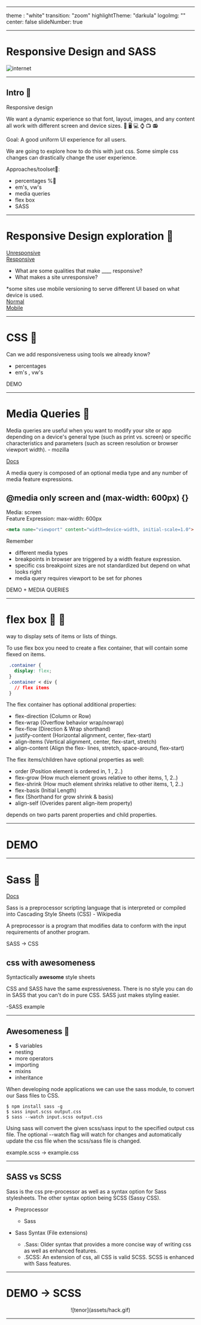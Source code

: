  ---
theme : "white"
transition: "zoom"
highlightTheme: "darkula"
logoImg: ""
center: false
slideNumber: true

---

# Responsive Design and SASS
![internet](assets/css.gif)
<style type="text/css">
  .reveal p {
    text-align: left;
  }
  .reveal ul {
    display: block;
  }
  .reveal ol {
    display: block;
  }
</style>

---


## Intro 📢 

Responsive design 

We want a dynamic experience so that font, layout, images, and any content all work with different screen and device sizes. 📱 🖥 💻 ⌚ 📺 📻

Goal: A good uniform UI experience for all users. 

We are going to explore how to do this with just css.
Some simple css changes can drastically change the user experience. 

Approaches/toolset🔧:

- percentages %🎰
- em's, vw's
- media queries
- flex box
- SASS

---

# Responsive Design exploration 🎢

[Unresponsive](https://en.wikipedia.org/wiki/Main_Page)  
[Responsive](https://github.com)

- What are some qualities that make ____ responsive?
- What makes a site unresponsive?

*some sites use mobile versioning to serve different UI based on what device is used.  
[Normal](youtube.com)  
[Mobile](m.youtube.com)

---

# CSS 📃

Can we add responsiveness using tools we already know?

- percentages
- em's , vw's

DEMO

---

# Media Queries 🍞

Media queries are useful when you want to modify your site or app depending on a device's general type (such as print vs. screen) or specific characteristics and parameters (such as screen resolution or browser viewport width). - mozilla

[Docs](https://developer.mozilla.org/en-US/docs/Web/CSS/Media_Queries/Using_media_queries)

A media query is composed of an optional media type and any number of media feature expressions.

## @media only screen and (max-width: 600px) {}

Media: screen  
Feature Expression: max-width: 600px  
``` html
<meta name="viewport" content="width=device-width, initial-scale=1.0">
```
Remember

 - different media types 
 - breakpoints in browser are triggered by a width feature expression. 
 - specific css breakpoint sizes are not standardized but depend on what looks right
 - media query requires viewport to be set for phones

DEMO + MEDIA QUERIES

---

# flex box 💪 🍱

 way to display sets of items or lists of things.

 To use flex box you need to create a flex container, that will contain some flexed on items.  
``` css
 .container {
   display: flex;
 }
 .container < div {
   // flex items
 }
 ```

 The flex container has optional additional properties:

  - flex-direction (Column or Row)
  - flex-wrap (Overflow behavior wrap/nowrap)
  - flex-flow (Direction & Wrap shorthand)
  - justify-content (Horizontal alignment, center, flex-start)
  - align-items (Vertical alignment, center, flex-start, stretch)
  - align-content (Align the flex- lines, stretch, space-around, flex-start)

The flex items/children have optional properties as well:

  - order (Position element is ordered in, 1 , 2..)
  - flex-grow (How much element grows relative to other items, 1, 2..)
  - flex-shrink (How much element shrinks relative to other items, 1, 2..)
  - flex-basis (Initial Length)
  - flex (Shorthand for grow shrink & basis)
  - align-self (Overides parent align-item property)

 depends on two parts parent properties and child properties.
 
 ---

# DEMO

---

# Sass 💁

[Docs](https://sass-lang.com/guide)

Sass is a preprocessor scripting language that is interpreted or compiled into Cascading Style Sheets (CSS) - Wikipedia

A preprocessor is a program that modifies data to conform with the input requirements of another program.

SASS -> CSS

## css with awesomeness

Syntactically __awesome__ style sheets

CSS and SASS have the same expressiveness. There is no style you can do in SASS that you can't do in pure CSS. SASS just makes styling easier. 


-SASS example

---

## Awesomeness 🤙

  - $ variables
  - nesting
  - more operators
  - importing
  - mixins
  - inheritance
 
When developing node applications we can use the sass module, to convert our Sass files to CSS.

```
$ npm install sass -g
$ sass input.scss output.css
$ sass --watch input.scss output.css
```

Using sass will convert the given scss/sass input to the specified output css file. The optional --watch flag will watch for changes and automatically update the css file when the scss/sass file is changed.

example.scss -> example.css

---

## SASS vs SCSS

Sass is the css pre-processor as well as a syntax option for Sass stylesheets. The other syntax option being SCSS (Sassy CSS).

- Preprocessor
   - Sass

- Sass Syntax (File extensions)
   - .Sass: Older syntax that provides a more concise way of writing css as well as enhanced features.
  - .SCSS: An extension of css, all CSS is valid SCSS. SCSS is enhanced with Sass features.

---
# DEMO -> SCSS

<center>![tenor](assets/hack.gif)</center>

---

